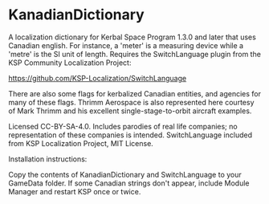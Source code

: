 # KanadianDictionary
A localization dictionary for Kerbal Space Program 1.3.0 and later that uses Canadian english. For instance, a 'meter' is a measuring device while a 'metre' is the SI unit of length. Requires the SwitchLanguage plugin from the KSP Community Localization Project:

https://github.com/KSP-Localization/SwitchLanguage

There are also some flags for kerbalized Canadian entities, and agencies for many of these flags. Thrimm Aerospace is also represented here courtesy of Mark Thrimm and his excellent single-stage-to-orbit aircraft examples.

Licensed CC-BY-SA-4.0. Includes parodies of real life companies; no representation of these companies is intended. SwitchLanguage included from KSP Localization Project, MIT License.

Installation instructions:

Copy the contents of KanadianDictionary and SwitchLanguage to your GameData folder.
If some Canadian strings don't appear, include Module Manager and restart KSP once or twice.
